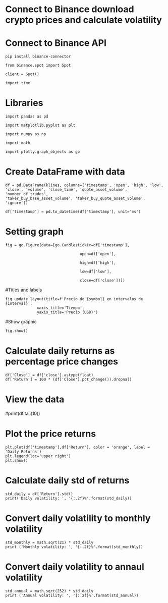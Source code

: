 # Connect to Binance download crypto prices and calculate volatility

# Connect to Binance API

    pip install binance-connector

    from binance.spot import Spot

    client = Spot()

    import time
# Libraries

    import pandas as pd

    import matplotlib.pyplot as plt

    import numpy as np

    import math

    import plotly.graph_objects as go

# Create DataFrame with data
    df = pd.DataFrame(klines, columns=['timestamp', 'open', 'high', 'low', 'close', 'volume', 'close_time', 'quote_asset_volume', 'number_of_trades',                     
    'taker_buy_base_asset_volume', 'taker_buy_quote_asset_volume', 'ignore'])

    df['timestamp'] = pd.to_datetime(df['timestamp'], unit='ms')

# Setting graph
    fig = go.Figure(data=[go.Candlestick(x=df['timestamp'],

                                     open=df['open'],
                                     
                                     high=df['high'],
                                     
                                     low=df['low'],
                                     
                                     close=df['close'])])

#Titles and labels

    fig.update_layout(title=f'Precio de {symbol} en intervalos de {interval}',
                  xaxis_title='Tiempo',
                  yaxis_title='Precio (USD)')

#Show graphic

    fig.show()
# Calculate daily returns as percentage price changes
    df['Close'] = df['close'].astype(float)
    df['Return'] = 100 * (df['Close'].pct_change()).dropna()
# View the data
#print(df.tail(10))
# Plot the price returns
    plt.plot(df['timestamp'],df['Return'], color = 'orange', label = 'Daily Returns')
    plt.legend(loc='upper right')
    plt.show()

# Calculate daily std of returns
    std_daily = df['Return'].std()
    print('Daily volatility: ', '{:.2f}%'.format(std_daily))

# Convert daily volatility to monthly volatility
    std_monthly = math.sqrt(21) * std_daily
    print ('Monthly volatility: ', '{:.2f}%'.format(std_monthly))

# Convert daily volatility to annaul volatility
    std_annual = math.sqrt(252) * std_daily
    print ('Annual volatility: ', '{:.2f}%'.format(std_annual))


